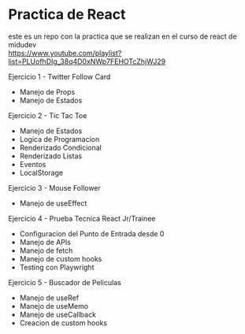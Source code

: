 ﻿# Practica de React

 este es un repo con la practica que se realizan en el curso de react de midudev  
 https://www.youtube.com/playlist?list=PLUofhDIg_38q4D0xNWp7FEHOTcZhjWJ29

 Ejercicio 1 - Twitter Follow Card  
   
 - Manejo de Props  
 - Manejo de Estados

 Ejercicio 2 - Tic Tac Toe

 - Manejo de Estados  
 - Logica de Programacion  
 - Renderizado Condicional  
 - Renderizado Listas  
 - Eventos  
 - LocalStorage  
 
 Ejercicio 3 - Mouse Follower  

 - Manejo de useEffect

  Ejercicio 4 - Prueba Tecnica React Jr/Trainee  

  - Configuracion del Punto de Entrada desde 0  
  - Manejo de APIs
  - Manejo de fetch
  - Manejo de custom hooks
  - Testing con Playwright

 Ejercicio 5 - Buscador de Peliculas

  - Manejo de useRef
  - Manejo de useMemo
  - Manejo de useCallback
  - Creacion de custom hooks

